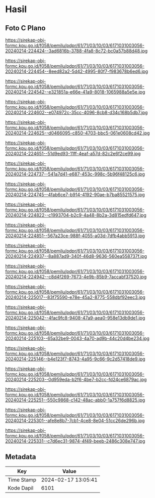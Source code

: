 # Hasil

## Foto C Plano

https://sirekap-obj-formc.kpu.go.id/f058/pemilu/pdpr/61/71/03/10/03/6171031003056-20240214-224424--3ad6816b-3788-4fa8-8c72-bc0a57b88d48.jpg

https://sirekap-obj-formc.kpu.go.id/f058/pemilu/pdpr/61/71/03/10/03/6171031003056-20240214-224454--8eed82a2-5d42-4995-80f7-f983678b6ed6.jpg

https://sirekap-obj-formc.kpu.go.id/f058/pemilu/pdpr/61/71/03/10/03/6171031003056-20240214-224542--e321851a-e66e-41a9-8018-1065988a5e5e.jpg

https://sirekap-obj-formc.kpu.go.id/f058/pemilu/pdpr/61/71/03/10/03/6171031003056-20240214-224602--e074972c-35cc-4096-8cb8-d34c168b5db7.jpg

https://sirekap-obj-formc.kpu.go.id/f058/pemilu/pdpr/61/71/03/10/03/6171031003056-20240214-224625--d0466095-c850-4703-bbc5-061e0608cd42.jpg

https://sirekap-obj-formc.kpu.go.id/f058/pemilu/pdpr/61/71/03/10/03/6171031003056-20240214-224651--51d9ed93-11ff-4eaf-a57d-82c2e6f2ce99.jpg

https://sirekap-obj-formc.kpu.go.id/f058/pemilu/pdpr/61/71/03/10/03/6171031003056-20240214-224737--541a7d41-e687-453c-998c-5b96f48125c6.jpg

https://sirekap-obj-formc.kpu.go.id/f058/pemilu/pdpr/61/71/03/10/03/6171031003056-20240214-224745--4fab6ce7-b914-4192-90ae-b7ba85521575.jpg

https://sirekap-obj-formc.kpu.go.id/f058/pemilu/pdpr/61/71/03/10/03/6171031003056-20240214-224822--c1993704-b2c9-4a48-8b2a-3d815edfd647.jpg

https://sirekap-obj-formc.kpu.go.id/f058/pemilu/pdpr/61/71/03/10/03/6171031003056-20240214-224851--567a23ce-988f-4055-a03d-7dfb4abb5913.jpg

https://sirekap-obj-formc.kpu.go.id/f058/pemilu/pdpr/61/71/03/10/03/6171031003056-20240214-224937--8a887ad9-340f-46d8-9636-560ea558737f.jpg

https://sirekap-obj-formc.kpu.go.id/f058/pemilu/pdpr/61/71/03/10/03/6171031003056-20240214-224942--c8d4f269-7673-4e9b-85b9-7accabf37520.jpg

https://sirekap-obj-formc.kpu.go.id/f058/pemilu/pdpr/61/71/03/10/03/6171031003056-20240214-225017--83f75590-e78e-45a2-8775-558dbf92eec3.jpg

https://sirekap-obj-formc.kpu.go.id/f058/pemilu/pdpr/61/71/03/10/03/6171031003056-20240214-225042--4fac9fc8-9408-47a9-aea0-958e13db9de1.jpg

https://sirekap-obj-formc.kpu.go.id/f058/pemilu/pdpr/61/71/03/10/03/6171031003056-20240214-225103--65a32be9-0043-4a70-ad9b-44c20d4be234.jpg

https://sirekap-obj-formc.kpu.go.id/f058/pemilu/pdpr/61/71/03/10/03/6171031003056-20240214-225146--b4e123f7-8743-4a95-9c66-9c2d57418de9.jpg

https://sirekap-obj-formc.kpu.go.id/f058/pemilu/pdpr/61/71/03/10/03/6171031003056-20240214-225203--0d959eda-b2f6-4be7-b2cc-fd24ce6879ac.jpg

https://sirekap-obj-formc.kpu.go.id/f058/pemilu/pdpr/61/71/03/10/03/6171031003056-20240214-225251--550c9868-c142-48ac-abb0-1a757f6d8825.jpg

https://sirekap-obj-formc.kpu.go.id/f058/pemilu/pdpr/61/71/03/10/03/6171031003056-20240214-225301--afe8e8b7-7cb1-4ce8-8e04-51cc26de296b.jpg

https://sirekap-obj-formc.kpu.go.id/f058/pemilu/pdpr/61/71/03/10/03/6171031003056-20240214-225331--c7d6ec31-9874-4f49-beeb-2486c308e747.jpg


## Metadata

| Key        | Value               |
| ---------- | ------------------- |
| Time Stamp | 2024-02-17 13:05:41 |
| Kode Dapil | 6101                |



